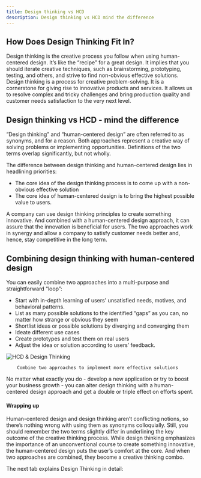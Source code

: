 ```yaml
---
title: Design thinking vs HCD
description: Design thinking vs HCD mind the difference 
---
```

## How Does Design Thinking Fit In?
Design thinking is the creative process you follow when using human-centered design. It’s like the “recipe” for a great design. It implies that you should iterate creative techniques, such as brainstorming, prototyping, testing, and others, and strive to find non-obvious effective solutions. Design thinking is a process for creative problem-solving. It is a cornerstone for giving rise to innovative products and services. It allows us to resolve complex and tricky challenges and bring production quality and customer needs satisfaction to the very next level.

## Design thinking vs HCD - mind the difference
“Design thinking” and “human-centered design” are often referred to as synonyms, and for a reason. Both approaches represent a creative way of solving problems or implementing opportunities. Definitions of the two terms overlap significantly, but not wholly. 

The difference between design thinking and human-centered design lies in headlining priorities:
- The core idea of the design thinking process is to come up with a non-obvious effective solution
- The core idea of human-centered design is to bring the highest possible value to users.

A company can use design thinking principles to create something innovative. And combined with a human-centered design approach, it can assure that the innovation is beneficial for users. The two approaches work in synergy and allow a company to satisfy customer needs better and, hence, stay competitive in the long term.

## Combining design thinking with human-centered design
You can easily combine two approaches into a multi-purpose and straightforward “loop”:
- Start with in-depth learning of users' unsatisfied needs, motives, and behavioral patterns.
- List as many possible solutions to the identified “gaps” as you can, no matter how strange or obvious they seem
- Shortlist ideas or possible solutions by diverging and converging them
- Ideate different use cases
- Create prototypes and test them on real users
- Adjust the idea or solution according to users’ feedback.


![HCD & Design Thinking](/assets/HCD-DT.png)


        Combine two approaches to implement more effective solutions

No matter what exactly you do - develop a new application or try to boost your business growth - you can alter design thinking with a human-centered design approach and get a double or triple effect on efforts spent.

#### Wrapping up
Human-centered design and design thinking aren’t conflicting notions, so there’s nothing wrong with using them as synonyms colloquially. Still, you should remember the two terms slightly differ in underlining the key outcome of the creative thinking process. While design thinking emphasizes the importance of an unconventional course to create something innovative, the human-centered design puts the user’s comfort at the core. And when two approaches are combined, they become a creative thinking combo.

The next tab explains Design Thinking in detail:
